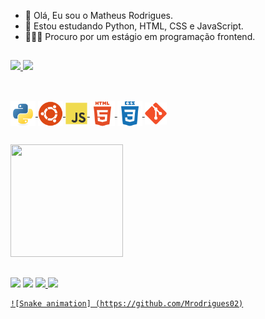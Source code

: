 - 👋 Olá, Eu sou o Matheus Rodrigues.
- 🌱 Estou estudando Python, HTML, CSS e JavaScript.
- 👨🏽‍💻 Procuro por um estágio em programação frontend.

##

<div>
  <a href="https://github.com/Mrodrigues02">
  <img heigth="180em" src="https://github-readme-stats.vercel.app/api?username=Mrodrigues02&show_icons=true&theme=tokyonight&include_all_commits=true&count_private=true"/>
  <img heigth="180em" src="https://github-readme-stats.vercel.app/api/top-langs/?username=Mrodrigues02&layout=compact&langs_count=16&theme=tokyonight"/>
</div>

 ##
  
<div style="display: inline_block"><br>
  <img align="center" alt="Matheus-Python" height="40" width="40" src="https://raw.githubusercontent.com/devicons/devicon/master/icons/python/python-original.svg">
  <img align="center" alt="Matheus-Ubuntu" heigth="30" width="40" src="https://raw.githubusercontent.com/devicons/devicon/master/icons/ubuntu/ubuntu-plain.svg">
  <img align="center" alt="Matheus-JavaScript" heigth="30" width="35" src="https://raw.githubusercontent.com/devicons/devicon/master/icons/javascript/javascript-original.svg">
  <img align="center" alt="Matheus-HTML" heigth="40" width="40" src="https://raw.githubusercontent.com/devicons/devicon/master/icons/html5/html5-plain-wordmark.svg">
  <img align="center" alt="Matheus-CSS" heigth="40" width="40" src="https://raw.githubusercontent.com/devicons/devicon/master/icons/css3/css3-plain-wordmark.svg">
<img align="center" alt="Matheus-Git" heigth="35" width="35" src="https://raw.githubusercontent.com/devicons/devicon/master/icons/git/git-plain.svg">

     
##
  
  <a href="https://www.facebook.com/profile.php?id=100006413371870"><img src="https://i.picasion.com/pic91/56ee6bc466dac4ac78fea32a407c1c81.gif" width="180" height="180" border="" alt="" /></a><br /><a href="https://picasion.com/"></a>
  
 ##
  
<div>
  </a>
  <a href="https://matheus.r.d@hotmail.com"><img src="https://img.shields.io/badge/Microsoft_Outlook-0078D4?style=for-the-badge&logo=microsoft-outlook&logoColor=white" target="_blank"></a>
  <a href="https://www.linkedin.com/in/matheus-rodrigues-090a42219" target="_blank"><img src="https://img.shields.io/badge/LinkedIn-0077B5?style=for-the-badge&logo=linkedin&logoColor=white" target="_blank"></a>
  <a href="https://www.facebook.com/profile.php?id=100006413371870" target="_blank"><img src="https://img.shields.io/badge/Facebook-1877F2?style=for-the-badge&logo=facebook&logoColor=white" target="_blank"</a>
  <a href="https://discord.com/channels/@me" target="_blank"><img src="https://img.shields.io/badge/Discord-7289DA?style=for-the-badge&logo=discord&logoColor=white" target="_blank"</a>
 </div>
    
    ![Snake animation] (https://github.com/Mrodrigues02)
